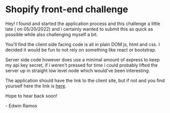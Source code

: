 # Shopify front-end challenge

Hey!
I found and started the application process and this challenge a little late ( on 05/20/2022) and i certainly wanted to submit this as quick as possible while also challenging myself a bit.

You'll find the client side facing code is all in plain DOM js, html and css. I decided it would be fun to not rely on something like react or bootstrap.

Server side code however does use a minimal amount of express to keep my api key secret, if i weren't pressed for time i could probably lifted the server up in straight low level node which would've been interesting.

The application should have the link to the client site, but if not and you find yourself here the link is [here](https://ramos159.github.io/shopify-challenge/).

Hope to hear back soon!

\- Edwin Ramos